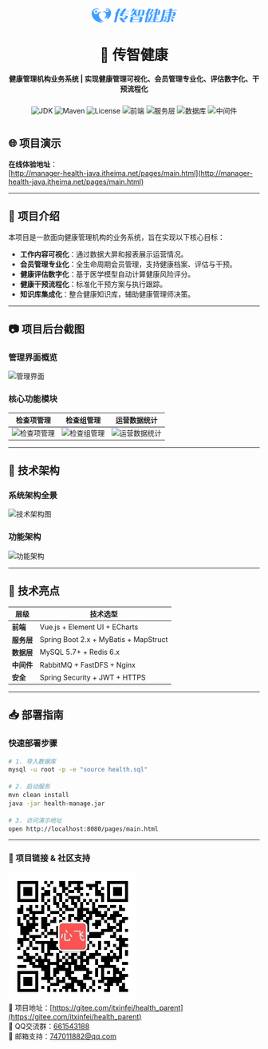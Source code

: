 
<div align="center">

![Logo](docs/Logo.png)

# 🏥 传智健康  
**健康管理机构业务系统 | 实现健康管理可视化、会员管理专业化、评估数字化、干预流程化**  

  <!-- 技术栈滚动徽章 -->
  <div style="white-space: nowrap; overflow-x: auto; padding: 10px 0;">
    <img alt="JDK" src="https://img.shields.io/badge/JDK-1.8%2B-brightgreen">
    <img alt="Maven" src="https://img.shields.io/badge/maven-3.6.3%2B-yellowgreen">
    <img alt="License" src="https://img.shields.io/badge/license-Apache-green">
    <img alt="前端" src="https://img.shields.io/badge/前端-Vue.js%20+%20Element%20UI-blueviolet">
    <img alt="服务层" src="https://img.shields.io/badge/服务层-Spring%20Boot%20+%20MyBatis-orange">
    <img alt="数据库" src="https://img.shields.io/badge/数据库-MySQL%208.0%20+%20Redis-yellowgreen">
    <img alt="中间件" src="https://img.shields.io/badge/中间件-RabbitMQ%20+%20Nginx-blue">
  </div>
</div>



## 🌐 项目演示  
**在线体验地址**：  
[http://manager-health-java.itheima.net/pages/main.html](http://manager-health-java.itheima.net/pages/main.html)

---

## 📌 项目介绍  
本项目是一款面向健康管理机构的业务系统，旨在实现以下核心目标：  
- **工作内容可视化**：通过数据大屏和报表展示运营情况。  
- **会员管理专业化**：全生命周期会员管理，支持健康档案、评估与干预。  
- **健康评估数字化**：基于医学模型自动计算健康风险评分。  
- **健康干预流程化**：标准化干预方案与执行跟踪。  
- **知识库集成化**：整合健康知识库，辅助健康管理师决策。  

---

## 📷 项目后台截图  
### 管理界面概览  
![管理界面](https://broadscope-dialogue-new.oss-cn-beijing.aliyuncs.com/output/20250516/212e4ebbbd380ee958574a6289f57ef0.png?Expires=1778903766&OSSAccessKeyId=LTAI5tL97mBYzVcjkG1cUyin&Signature=6Lin8QGpHZaFz3GbqbQMD7JQVCI%3D)  

### 核心功能模块  
| 检查项管理 | 检查组管理 | 运营数据统计 |
|------------|------------|--------------|
| ![检查项管理](https://broadscope-dialogue-new.oss-cn-beijing.aliyuncs.com/output/20250516/cfd9d39edc84b0f9ed0523345c88cc07.png?Expires=1778903766&OSSAccessKeyId=LTAI5tL97mBYzVcjkG1cUyin&Signature=T%2FW%2FHK%2BVSMqnKSWAX73D7XouPbU%3D) | ![检查组管理](https://broadscope-dialogue-new.oss-cn-beijing.aliyuncs.com/output/20250516/4d37c2ea76e415ac3b382eb5b715fc04.png?Expires=1778903766&OSSAccessKeyId=LTAI5tL97mBYzVcjkG1cUyin&Signature=RJ6dIdk38mzkpURSPWZuyVfMzRI%3D) | ![运营数据统计](https://broadscope-dialogue-new.oss-cn-beijing.aliyuncs.com/output/20250516/554e285ffde5d2b990fc7d4da597b973.png?Expires=1778903766&OSSAccessKeyId=LTAI5tL97mBYzVcjkG1cUyin&Signature=duKpqLOjIdMe1nJhXEUDrieU9u8%3D) |

---

## 📐 技术架构  
### 系统架构全景  
![技术架构图](https://broadscope-dialogue-new.oss-cn-beijing.aliyuncs.com/output/20250516/28022534dcd0f73ef5a4cad89402efa2.png?Expires=1778903767&OSSAccessKeyId=LTAI5tL97mBYzVcjkG1cUyin&Signature=ooZnJvX36JL%2B9rNC%2BCq%2BDsa6X9k%3D)  

### 功能架构  
![功能架构](https://broadscope-dialogue-new.oss-cn-beijing.aliyuncs.com/output/20250516/e935eba7763a9c46e42a8b7c14850ba7.png?Expires=1778903767&OSSAccessKeyId=LTAI5tL97mBYzVcjkG1cUyin&Signature=CngMRXDjbg9RRAMV%2FhMX3LxEZkA%3D)  

---

## 🧰 技术亮点  
| 层级         | 技术选型                                                                 |
|--------------|--------------------------------------------------------------------------|
| **前端**     | Vue.js + Element UI + ECharts                                             |
| **服务层**   | Spring Boot 2.x + MyBatis + MapStruct                                     |
| **数据层**   | MySQL 5.7+ + Redis 6.x                                                    |
| **中间件**   | RabbitMQ + FastDFS + Nginx                                                |
| **安全**     | Spring Security + JWT + HTTPS                                             |

---

## 📥 部署指南  
### 快速部署步骤  
```bash
# 1. 导入数据库
mysql -u root -p -e "source health.sql"

# 2. 启动服务
mvn clean install
java -jar health-manage.jar

# 3. 访问演示地址
open http://localhost:8080/pages/main.html
```

---
### 🔗 项目链接 & 社区支持  
![微信公众号二维码](docs/心飞为你飞.jpg)  
🚀 项目地址：[https://gitee.com/itxinfei/health_parent](https://gitee.com/itxinfei/health_parent)  
👥 QQ交流群：[661543188](https://qm.qq.com/cgi-bin/qm/qr?k=gNgch-wCkfUu-QbI7DZSudrax2BN7vY0&jump_from=webapi&authKey=QHSRnxQvu+h5S3AXGn/DSHrVPiFQAYEk6bSlCE1lS276SFjQAUagV4FG7bHf0OSM)  
📧 邮箱支持：[747011882@qq.com](http://mail.qq.com/cgi-bin/qm_share?t=qm_mailme&email=f0hLSE9OTkdHTT8ODlEcEBI)  

